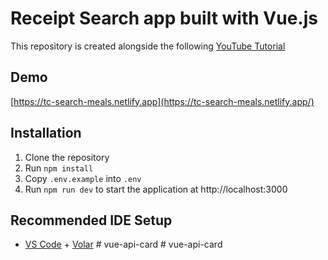 # Receipt Search app built with Vue.js
This repository is created alongside the following [YouTube Tutorial](https://youtu.be/cfiN8lCA3RM)

## Demo
[https://tc-search-meals.netlify.app](https://tc-search-meals.netlify.app/)

## Installation
1. Clone the repository
1. Run `npm install`
1. Copy `.env.example` into `.env`
1. Run `npm run dev` to start the application at http://localhost:3000


## Recommended IDE Setup

- [VS Code](https://code.visualstudio.com/) + [Volar](https://marketplace.visualstudio.com/items?itemName=Vue.volar)
#   v u e - a p i - c a r d  
 #   v u e - a p i - c a r d  
 